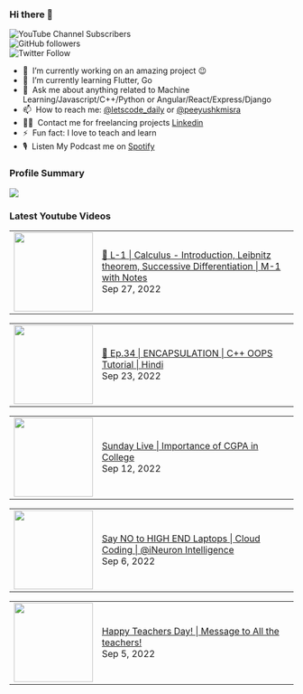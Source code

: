 ### Hi there 👋

![YouTube Channel Subscribers](https://img.shields.io/youtube/channel/subscribers/UCgmk1KXmrHXt_DO0kScyVmQ?style=social)  
![GitHub followers](https://img.shields.io/github/followers/misrapk?style=social)  
![Twitter Follow](https://img.shields.io/twitter/follow/peeyushkmisra?style=social)

- 🔭 &nbsp;I’m currently working on an amazing project :wink:
- 🌱 &nbsp;I’m currently learning Flutter, Go
- 💬 &nbsp;Ask me about anything related to Machine Learning/Javascript/C++/Python or Angular/React/Express/Django
- 📫 &nbsp;How to reach me: [@letscode_daily](https://www.instagram.com/letscode_daily/) or [@peeyushkmisra](https://www.instagram.com/peeyushkmisra/)
- 👨‍💻 &nbsp;Contact me for freelancing projects [Linkedin](https://www.linkedin.com/in/peeyushkmisra/)
- ⚡ &nbsp;Fun fact: I love to teach and learn
- 🎙 &nbsp;Listen My Podcast me on [Spotify](https://open.spotify.com/show/5HlTHA4yxnj56N1klajpQc)

### Profile Summary

![](https://github-profile-summary-cards.vercel.app/api/cards/profile-details?username=misrapk&theme=dracula)

### Latest Youtube Videos

<!-- YOUTUBE:START --><table><tr><td><a href="https://www.youtube.com/watch?v=-akcjA6X9pk"><img width="140px" src="https://i.ytimg.com/vi/-akcjA6X9pk/mqdefault.jpg"></a></td>
<td><a href="https://www.youtube.com/watch?v=-akcjA6X9pk">🔴 L-1 | Calculus - Introduction, Leibnitz theorem, Successive Differentiation | M-1 with Notes</a><br/>Sep 27, 2022</td></tr></table>
<table><tr><td><a href="https://www.youtube.com/watch?v=0uw0jxoeNws"><img width="140px" src="https://i.ytimg.com/vi/0uw0jxoeNws/mqdefault.jpg"></a></td>
<td><a href="https://www.youtube.com/watch?v=0uw0jxoeNws">🔴 Ep.34 | ENCAPSULATION | C++ OOPS Tutorial |  Hindi</a><br/>Sep 23, 2022</td></tr></table>
<table><tr><td><a href="https://www.youtube.com/watch?v=MfQ5JwmKmf0"><img width="140px" src="https://i.ytimg.com/vi/MfQ5JwmKmf0/mqdefault.jpg"></a></td>
<td><a href="https://www.youtube.com/watch?v=MfQ5JwmKmf0">Sunday Live | Importance of CGPA in College</a><br/>Sep 12, 2022</td></tr></table>
<table><tr><td><a href="https://www.youtube.com/watch?v=7EdiZag0t4g"><img width="140px" src="https://i.ytimg.com/vi/7EdiZag0t4g/mqdefault.jpg"></a></td>
<td><a href="https://www.youtube.com/watch?v=7EdiZag0t4g">Say NO to HIGH END Laptops | Cloud Coding | @iNeuron Intelligence</a><br/>Sep 6, 2022</td></tr></table>
<table><tr><td><a href="https://www.youtube.com/watch?v=yP-2NlKdEQ4"><img width="140px" src="https://i.ytimg.com/vi/yP-2NlKdEQ4/mqdefault.jpg"></a></td>
<td><a href="https://www.youtube.com/watch?v=yP-2NlKdEQ4">Happy Teachers Day! | Message to All the teachers!</a><br/>Sep 5, 2022</td></tr></table>
<!-- YOUTUBE:END -->
